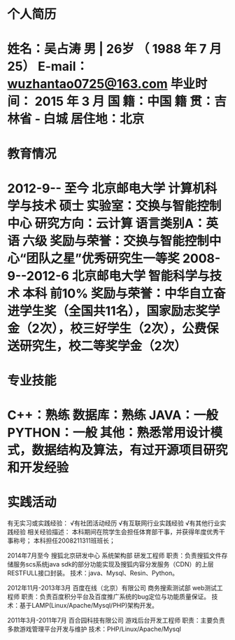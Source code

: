 个人简历
========
姓名：吴占涛
男 | 26岁 （ 1988 年 7 月 25）
E-mail：wuzhantao0725@163.com
毕业时间： 2015 年 3 月
国 籍：中国   籍 贯：吉林省 - 白城   居住地：北京
===================================================
教育情况
========
2012-9-- 至今        北京邮电大学       计算机科学与技术      硕士
实验室：交换与智能控制中心        研究方向：云计算
语言类别A：英语    六级
奖励与荣誉：交换与智能控制中心“团队之星”优秀研究生一等奖
2008-9--2012-6       北京邮电大学        智能科学与技术        本科        前10%
奖励与荣誉：中华自立奋进学生奖（全国共11名），国家励志奖学金（2次），校三好学生（2次），公费保送研究生，校二等奖学金（2次）
===================================================
专业技能
========
C++：熟练
数据库：熟练
JAVA：一般
PYTHON：一般
其他：熟悉常用设计模式，数据结构及算法，有过开源项目研究和开发经验
===================================================
实践活动
========
有无实习或实践经验： √有社团活动经历  √有互联网行业实践经验  √有其他行业实践经验 
相关经验描述：
本科期间在院学生会担任体育部干事，并获得年度优秀干事称号；
本科担任2008211311班班长；

2014年7月至今 搜狐北京研发中心 系统架构部 研发工程师
职责：负责搜狐文件存储服务scs系统java sdk的部分功能实现及搜狐内容分发服务（CDN）的上层RESTFULL接口封装。
技术：java、Mysql、Resin、Python。

2012年11月-2013年3月 百度在线（北京）有限公司 商务搜索测试部 web测试工程师
职责：负责百度积分平台及百度推广系统的bug定位与功能质量保证。
技术：基于LAMP(Linux/Apache/Mysql/PHP)架构开发。

2011年3月-2011年7月 百合园科技有限公司 游戏后台开发工程师
职责：主要负责多款游戏管理平台开发与维护
技术：PHP/Linux/Apache/Mysql
